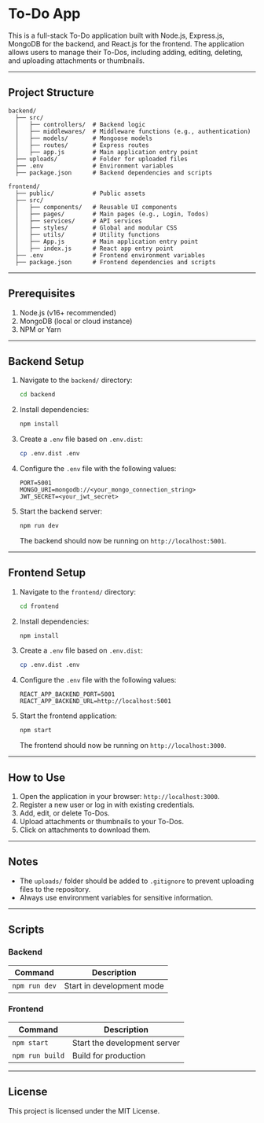 
# To-Do App

This is a full-stack To-Do application built with Node.js, Express.js, MongoDB for the backend, and React.js for the frontend. The application allows users to manage their To-Dos, including adding, editing, deleting, and uploading attachments or thumbnails.

---

## Project Structure

```
backend/
  ├── src/
  │   ├── controllers/  # Backend logic
  │   ├── middlewares/  # Middleware functions (e.g., authentication)
  │   ├── models/       # Mongoose models
  │   ├── routes/       # Express routes
  │   ├── app.js        # Main application entry point
  ├── uploads/          # Folder for uploaded files
  ├── .env              # Environment variables
  ├── package.json      # Backend dependencies and scripts

frontend/
  ├── public/           # Public assets
  ├── src/
  │   ├── components/   # Reusable UI components
  │   ├── pages/        # Main pages (e.g., Login, Todos)
  │   ├── services/     # API services
  │   ├── styles/       # Global and modular CSS
  │   ├── utils/        # Utility functions
  │   ├── App.js        # Main application entry point
  │   ├── index.js      # React app entry point
  ├── .env              # Frontend environment variables
  ├── package.json      # Frontend dependencies and scripts
```

---

## Prerequisites

1. Node.js (v16+ recommended)
2. MongoDB (local or cloud instance)
3. NPM or Yarn

---

## Backend Setup

1. Navigate to the `backend/` directory:

   ```bash
   cd backend
   ```

2. Install dependencies:

   ```bash
   npm install
   ```

3. Create a `.env` file based on `.env.dist`:

   ```bash
   cp .env.dist .env
   ```

4. Configure the `.env` file with the following values:

   ```env
   PORT=5001
   MONGO_URI=mongodb://<your_mongo_connection_string>
   JWT_SECRET=<your_jwt_secret>
   ```

5. Start the backend server:

   ```bash
   npm run dev
   ```

   The backend should now be running on `http://localhost:5001`.

---

## Frontend Setup

1. Navigate to the `frontend/` directory:

   ```bash
   cd frontend
   ```

2. Install dependencies:

   ```bash
   npm install
   ```

3. Create a `.env` file based on `.env.dist`:

   ```bash
   cp .env.dist .env
   ```

4. Configure the `.env` file with the following values:

   ```env
   REACT_APP_BACKEND_PORT=5001
   REACT_APP_BACKEND_URL=http://localhost:5001
   ```

5. Start the frontend application:

   ```bash
   npm start
   ```

   The frontend should now be running on `http://localhost:3000`.

---

## How to Use

1. Open the application in your browser: `http://localhost:3000`.
2. Register a new user or log in with existing credentials.
3. Add, edit, or delete To-Dos.
4. Upload attachments or thumbnails to your To-Dos.
5. Click on attachments to download them.

---

## Notes

- The `uploads/` folder should be added to `.gitignore` to prevent uploading files to the repository.
- Always use environment variables for sensitive information.

---

## Scripts

### Backend

| Command         | Description                  |
|-----------------|------------------------------|
| `npm run dev`   | Start in development mode    |

### Frontend

| Command         | Description                  |
|-----------------|------------------------------|
| `npm start`     | Start the development server |
| `npm run build` | Build for production         |

---

## License

This project is licensed under the MIT License.
